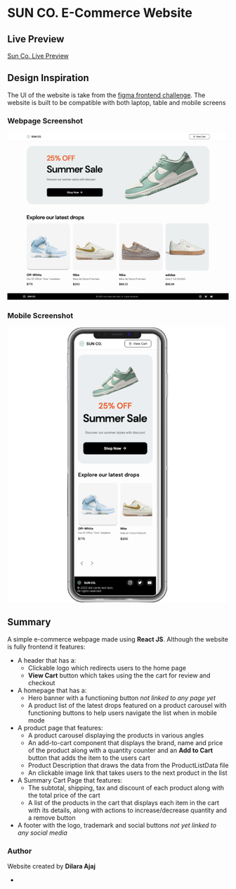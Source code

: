 # SUN CO. E-Commerce Website
## Live Preview
[Sun Co. Live Preview](https://dilaraj.github.io/e-commerce-website/)

## Design Inspiration 
The UI of the website is take from the [figma frontend challenge](https://www.figma.com/community/file/1265518602582906441/frontend-challenge).
The website is built to be compatible with both laptop, table and mobile screens

### Webpage Screenshot
![](./Webpage%20Screenshot.png)

### Mobile Screenshot
![](./Mobile%20Screenshot.jpg)

## Summary
A simple e-commerce webpage made using **React JS**. 
Although the website is fully frontend it features:
* A header that has a:
    * Clickable logo which redirects users to the home page
    * **View Cart** button which takes using the the cart for review and checkout
* A homepage that has a:
    * Hero banner with a functioning button *not linked to any page yet*
    * A product list of the latest drops featured on a product carousel with functioning buttons to help users navigate the list when in mobile mode
* A product page that features:
    * A product carousel displaying the products in various angles
    * An add-to-cart component that displays the brand, name and price of the product along with a quantity counter and an **Add to Cart** button that adds the item to the users cart
    * Product Description that draws the data from the ProductListData file
    * An clickable image link that takes users to the next product in the list
* A Summary Cart Page that features:
    * The subtotal, shipping, tax and discount of each product along with the total price of the cart
    * A list of the products in the cart that displays each item in the cart with its details, along with actions to increase/decrease quantity and a remove button
* A footer with the logo, trademark and social buttons *not yet linked to any social media* 

### Author 
Website created by **Dilara Ajaj**
* [GitHub Solution URL]: (https://github.com/dilaraj/QR-Code-Component)